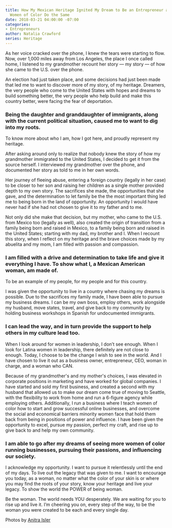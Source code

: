 ```yaml
---
title: How My Mexican Heritage Ignited My Dream to Be an Entrepreneur and Help More
  Women of Color Do the Same
date: 2018-03-21 04:00:00 -07:00
categories:
- Entrepreneurs
author: Natalia Crawford
series: Heritage
---
```


As her voice cracked over the phone, I knew the tears were starting to flow. Now, over 1,000 miles away from Los Angeles, the place I once called home, I listened to my grandmother recount her story — my story — of how she came to the U.S. over the phone.

An election had just taken place, and some decisions had just been made that led me to want to discover more of my story, of my heritage. Dreamers, the very people who come to the United States with hopes and dreams to build something better, the very people who help build and make this country better, were facing the fear of deportation.

### Being the daughter and granddaughter of immigrants, along with the current political situation, caused me to want to dig into my roots.

To know more about who I am, how I got here, and proudly represent my heritage.

After asking around only to realize that nobody knew the story of how my grandmother immigrated to the United States, I decided to get it from the source herself. I interviewed my grandmother over the phone, and documented her story as told to me in her own words.

Her journey of fleeing abuse, entering a foreign country (legally in her case) to be closer to her son and raising her children as a single mother provided depth to my own story. The sacrifices she made, the opportunities that she gave, and the determination to let family be the the most important thing led me to being born in the land of opportunity. An opportunity I would have never had if she had not chosen to give it to my father and to me.

Not only did she make that decision, but my mother, who came to the U.S. from Mexico too (legally as well), also created the origin of transition from a family being born and raised in Mexico, to a family being born and raised in the United States; starting with my dad, my brother and I. When I recount this story, when I reflect on my heritage and the brave choices made by my abuelita and my mom, I am filled with passion and compassion.

### I am filled with a drive and determination to take life and give it everything I have. To show what I, a Mexican American woman, am made of.

To be an example of my people, for my people and for this country.

I was given the opportunity to live in a country where chasing my dreams is possible. Due to the sacrifices my family made, I have been able to pursue my business dreams. I can be my own boss, employ others, work alongside my husband, move states, travel, and give back to my community by holding business workshops in Spanish for undocumented immigrants.

### I can lead the way, and in turn provide the support to help others in my culture lead too.

When I look around for women in leadership, I don’t see enough. When I look for Latina women in leadership, there definitely are not close to enough. Today, I choose to be the change I wish to see in the world. And I have chosen to live it out as a business owner, entrepreneur, CEO, woman in charge, and a woman who CAN.

Because of my grandmother's and my mother's choices, I was elevated in corporate positions in marketing and have worked for global companies. I have started and sold my first business, and created a second with my husband that allowed us to make our dream come true of moving to Seattle, with the flexibility to work from home and run a 6-figure agency while employing others. Additionally, I run a business where I teach women of color how to start and grow successful online businesses, and overcome the social and economical barriers minority women face that hold them back from being in positions of power and influence. I have been given the opportunity to excel, pursue my passion, perfect my craft, and rise up to give back to and help my own community.

### I am able to go after my dreams of seeing more women of color running businesses, pursuing their passions, and influencing our society.

I acknowledge my opportunity. I want to pursue it relentlessly until the end of my days. To live out the legacy that was given to me. I want to encourage you today, as a woman, no matter what the color of your skin is or where you may find the roots of your story, know your heritage and live your legacy. To show the world the POWER of being woman.

Be the woman. The world needs YOU desperately. We are waiting for you to rise up and live it. I’m cheering you on, every step of the way, to be the woman you were created to be each and every single day.

Photos by [Anitra Isler](https://www.instagram.com/anitraisler/)